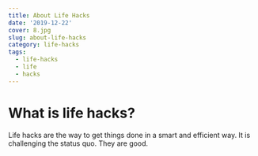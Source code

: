 ```yaml
---
title: About Life Hacks
date: '2019-12-22'
cover: 8.jpg
slug: about-life-hacks
category: life-hacks
tags:
  - life-hacks
  - life
  - hacks
---
```

# What is life hacks?

Life hacks are the way to get things done in a smart and efficient way.  It is challenging the status quo. They are good.
